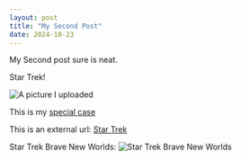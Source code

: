 ```yaml
---
layout: post
title: "My Second Post"
date: 2024-10-23
---
```


My Second post sure is neat.

Star Trek!

![A picture I uploaded](/blogdemo/StarTrekCaptains.jpg)

This is my [special case](/blogdemo/specialcase.html)

This is an external url: [Star Trek](startrek.com)

Star Trek Brave New Worlds: 
![Star Trek Brave New Worlds](/blogdemo/starTrekBNW.jpg)

